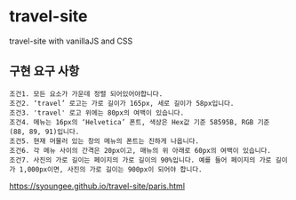 # travel-site
travel-site with vanillaJS and CSS

## 구현 요구 사항
```
조건1. 모든 요소가 가운데 정렬 되어있어야합니다.
조건2. ‘travel’ 로고는 가로 길이가 165px, 세로 길이가 58px입니다.
조건3. 'travel' 로고 위에는 80px의 여백이 있습니다.
조건4. 메뉴는 16px의 ‘Helvetica’ 폰트, 색상은 Hex값 기준 58595B, RGB 기준 (88, 89, 91)입니다.
조건5. 현재 머물러 있는 창의 메뉴의 폰트는 진하게 나옵니다.
조건6. 각 메뉴 사이의 간격은 20px이고, 매뉴의 위 아래로 60px의 여백이 있습니다.
조건7. 사진의 가로 길이는 페이지의 가로 길이의 90%입니다. 예를 들어 페이지의 가로 길이가 1,000px이면, 사진의 가로 길이는 900px이 되어야 합니다.
```

https://syoungee.github.io/travel-site/paris.html
